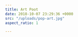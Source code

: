 ```yaml
---
title: Art Poot
date: 2018-10-07 23:29:36 +0000
src: "/uploads/pop-art.jpg"
aspect_ratio: 1

---
```

